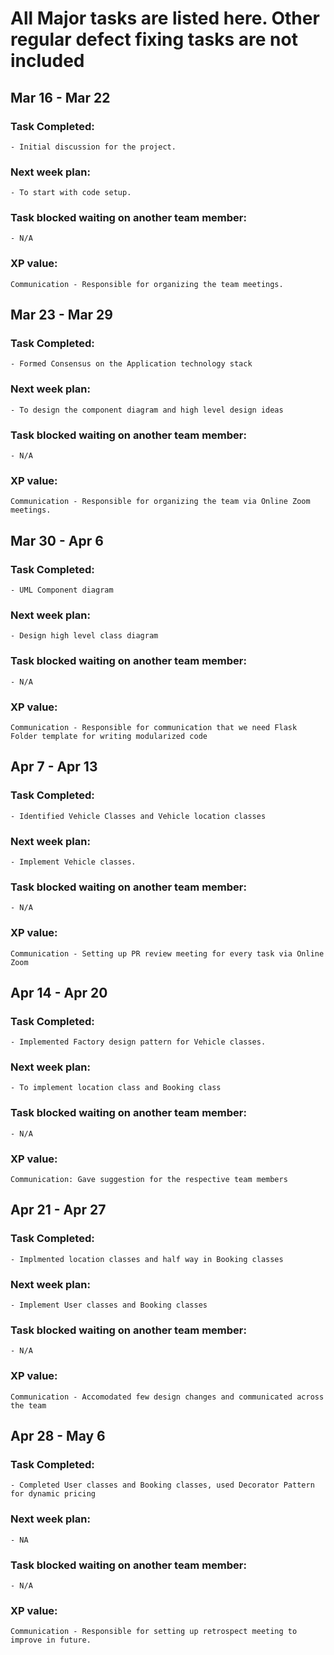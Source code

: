 # All Major tasks are listed here. Other regular defect fixing tasks are not included
## Mar 16 - Mar 22
  ### Task Completed:
    - Initial discussion for the project.
  ### Next week plan:
    - To start with code setup.
  ### Task blocked waiting on another team member:
    - N/A
  ### XP value:
    Communication - Responsible for organizing the team meetings.

## Mar 23 - Mar 29
### Task Completed:
	- Formed Consensus on the Application technology stack  
### Next week plan:
	- To design the component diagram and high level design ideas
### Task blocked waiting on another team member:
	- N/A
### XP value:
	Communication - Responsible for organizing the team via Online Zoom meetings.

## Mar 30 - Apr 6
### Task Completed:
	- UML Component diagram
### Next week plan:
	- Design high level class diagram
### Task blocked waiting on another team member:
	- N/A
### XP value:
	Communication - Responsible for communication that we need Flask Folder template for writing modularized code
	
## Apr 7 - Apr 13
### Task Completed:
	- Identified Vehicle Classes and Vehicle location classes
### Next week plan:
	- Implement Vehicle classes.
### Task blocked waiting on another team member:
	- N/A
### XP value:
	Communication - Setting up PR review meeting for every task via Online Zoom
	
## Apr 14 - Apr 20
### Task Completed:
	- Implemented Factory design pattern for Vehicle classes.
### Next week plan:
	- To implement location class and Booking class
### Task blocked waiting on another team member:
	- N/A
### XP value:
	Communication: Gave suggestion for the respective team members 
	
## Apr 21 - Apr 27
### Task Completed:
	- Implmented location classes and half way in Booking classes
### Next week plan:
	- Implement User classes and Booking classes
### Task blocked waiting on another team member:
	- N/A
### XP value:
	Communication - Accomodated few design changes and communicated across the team
	
## Apr 28 - May 6
### Task Completed:
	- Completed User classes and Booking classes, used Decorator Pattern for dynamic pricing
### Next week plan:
	- NA
### Task blocked waiting on another team member:
	- N/A
### XP value:
	Communication - Responsible for setting up retrospect meeting to improve in future.
